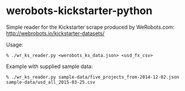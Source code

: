 # werobots-kickstarter-python
Simple reader for the Kickstarter scrape produced by WeRobots.com: http://webrobots.io/kickstarter-datasets/

Usage:

    % ./wr_ks_reader.py <werobots_ks_data.json> <usd_fx_csv>

Example with supplied sample data:

    % ./wr_ks_reader.py sample-data/five_projects_from-2014-12-02.json sample-data/usd_all_2015-03-25.csv
